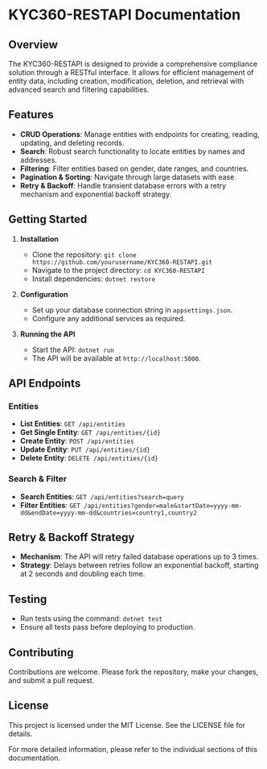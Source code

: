 # KYC360-RESTAPI Documentation

## Overview

The KYC360-RESTAPI is designed to provide a comprehensive compliance solution through a RESTful interface. It allows for efficient management of entity data, including creation, modification, deletion, and retrieval with advanced search and filtering capabilities.

## Features

- **CRUD Operations**: Manage entities with endpoints for creating, reading, updating, and deleting records.
- **Search**: Robust search functionality to locate entities by names and addresses.
- **Filtering**: Filter entities based on gender, date ranges, and countries.
- **Pagination & Sorting**: Navigate through large datasets with ease.
- **Retry & Backoff**: Handle transient database errors with a retry mechanism and exponential backoff strategy.

## Getting Started

1. **Installation**
   - Clone the repository: `git clone https://github.com/yourusername/KYC360-RESTAPI.git`
   - Navigate to the project directory: `cd KYC360-RESTAPI`
   - Install dependencies: `dotnet restore`

2. **Configuration**
   - Set up your database connection string in `appsettings.json`.
   - Configure any additional services as required.

3. **Running the API**
   - Start the API: `dotnet run`
   - The API will be available at `http://localhost:5000`.

## API Endpoints

### Entities

- **List Entities**: `GET /api/entities`
- **Get Single Entity**: `GET /api/entities/{id}`
- **Create Entity**: `POST /api/entities`
- **Update Entity**: `PUT /api/entities/{id}`
- **Delete Entity**: `DELETE /api/entities/{id}`

### Search & Filter

- **Search Entities**: `GET /api/entities?search=query`
- **Filter Entities**: `GET /api/entities?gender=male&startDate=yyyy-mm-dd&endDate=yyyy-mm-dd&countries=country1,country2`

## Retry & Backoff Strategy

- **Mechanism**: The API will retry failed database operations up to 3 times.
- **Strategy**: Delays between retries follow an exponential backoff, starting at 2 seconds and doubling each time.

## Testing

- Run tests using the command: `dotnet test`
- Ensure all tests pass before deploying to production.

## Contributing

Contributions are welcome. Please fork the repository, make your changes, and submit a pull request.

## License

This project is licensed under the MIT License. See the LICENSE file for details.

For more detailed information, please refer to the individual sections of this documentation.
